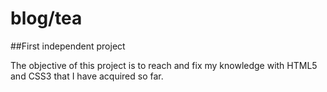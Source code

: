 # blog/tea
##First independent project

The objective of this project is to reach and fix my knowledge with HTML5 and CSS3 that I have acquired so far.
